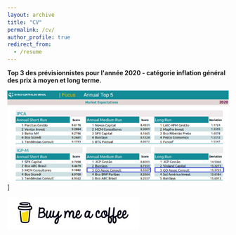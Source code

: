 ```yaml
---
layout: archive
title: "CV"
permalink: /cv/
author_profile: true
redirect_from:
  - /resume
---
```


<strong> Top 3 des prévisionnistes pour l'année 2020 - catégorie inflation général des prix à moyen et long terme. </strong>

![Image](https://github.com/ASLlohmann/asllohmann.github.io/blob/master/_pages/Top5_1.png?raw=true)]

[![Buy me a coffee](https://github.com/ASLlohmann/asllohmann.github.io/blob/master/images/bmc.jpeg?raw=true)](https://www.buymeacoffee.com/AlexSebLohmann)

